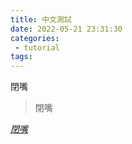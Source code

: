 ```yaml
---
title: 中文測試
date: 2022-05-21 23:31:30
categories:
 - tutorial
tags:
---
```


閉嘴

> 閉嘴

*[閉嘴](https://www.facebook.com/profile.php?id=100012629161826)*
